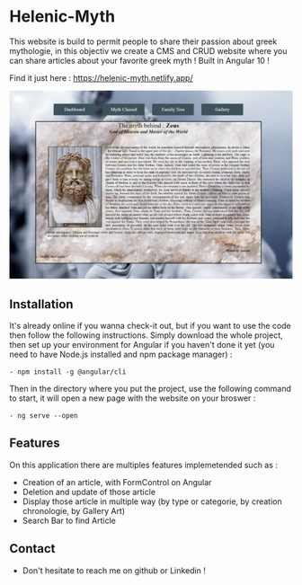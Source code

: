 # Helenic-Myth


This website is build to permit people to share their passion about greek mythologie, in this objectiv we create a CMS and CRUD website where you can share articles about your favorite greek myth !
Built in Angular 10 !

Find it just here : https://helenic-myth.netlify.app/
<p align="center"><img src="src/assets/read-me/Detail.PNG"\></p>

## Installation
It's already online if you wanna check-it out, but if you want to use the code then follow the following instructions. 
Simply download the whole project, then set up your environment for Angular if you haven't done it yet (you need to have Node.js installed and npm package manager) :
 ```
- npm install -g @angular/cli
 ```
Then in the directory where you put the project, use the following command to start, it will open a new page with the website on your broswer :
 ```
- ng serve --open
 ```


## Features
On this application there are multiples features implemetended such as :
 - Creation of an article, with FormControl on Angular
 - Deletion and update of those article
 - Display those article in multiple way (by type or categorie, by creation chronologie, by Gallery Art)
 - Search Bar to find Article


## Contact
- Don't hesitate to reach me on github or Linkedin !



